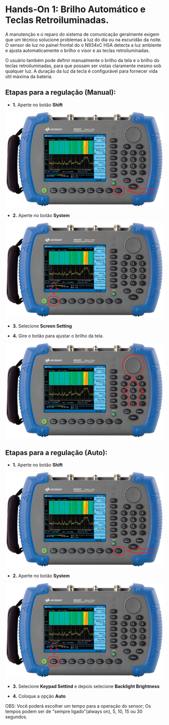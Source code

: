 # **Hands-On 1: Brilho Automático e Teclas Retroiluminadas.**

A manutenção e o reparo do sistema de comunicação geralmente exigem que um técnico solucione problemas à luz do dia ou na escuridão da noite. O sensor de luz no painel frontal do o N934xC HSA detecta a luz ambiente e ajusta automaticamente o brilho o visor e as teclas retroiluminadas.

O usuário também pode definir manualmente o brilho da tela e o brilho do teclas retroiluminadas, para que possam ser vistas claramente mesmo sob qualquer luz. A duração da luz da tecla é configurável para fornecer vida útil máxima da bateria.

## Etapas para a regulação (Manual):

- **1.** Aperte no botão **Shift**

![](/Imagens/teclas/shift.png)

- **2.** Aperte no botão **System**

![](/Imagens/teclas/system.png)

- **3.** Selecione **Screen Setting**

- **4.** Gire o botão para ajustar o brilho da tela.

![](/Imagens/teclas/rotacionador.png)

## Etapas para a regulação (Auto):

- **1.** Aperte no botão **Shift**

![](/Imagens/teclas/shift.png)

- **2.** Aperte no botão **System**

![](/Imagens/teclas/system.png)

- **3.** Selecione **Keypad Settind** e depois selecione **Backlight Brightness**

- **4.** Coloque a opção **Auto**

OBS: Você poderá escolher um tempo para a operação do sensor; Os tempos podem ser de "sempre ligado"(always on), 5, 10, 15 ou 30 segundos.